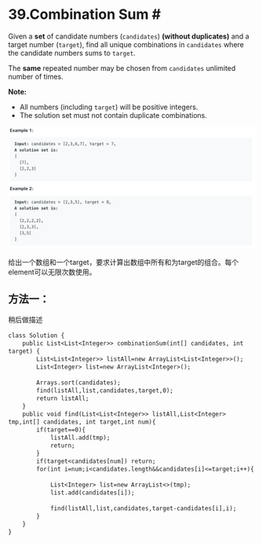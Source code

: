 # 39.Combination Sum \#



Given a **set** of candidate numbers \(`candidates`\) **\(without duplicates\)** and a target number \(`target`\), find all unique combinations in `candidates` where the candidate numbers sums to `target`.

The **same** repeated number may be chosen from `candidates` unlimited number of times.

**Note:**

* All numbers \(including `target`\) will be positive integers.
* The solution set must not contain duplicate combinations.

![](.gitbook/assets/image%20%288%29.png)

给出一个数组和一个target，要求计算出数组中所有和为target的组合。每个element可以无限次数使用。

## 方法一：

稍后做描述

```text
class Solution {
    public List<List<Integer>> combinationSum(int[] candidates, int target) {
        List<List<Integer>> listAll=new ArrayList<List<Integer>>();
        List<Integer> list=new ArrayList<Integer>();
        
        Arrays.sort(candidates);
        find(listAll,list,candidates,target,0);
        return listAll;
    }
    public void find(List<List<Integer>> listAll,List<Integer> tmp,int[] candidates, int target,int num){
        if(target==0){
            listAll.add(tmp);
            return;
        } 
        if(target<candidates[num]) return;
        for(int i=num;i<candidates.length&&candidates[i]<=target;i++){
            
            List<Integer> list=new ArrayList<>(tmp);
            list.add(candidates[i]);
            
            find(listAll,list,candidates,target-candidates[i],i);
        }   
    }
}
```



